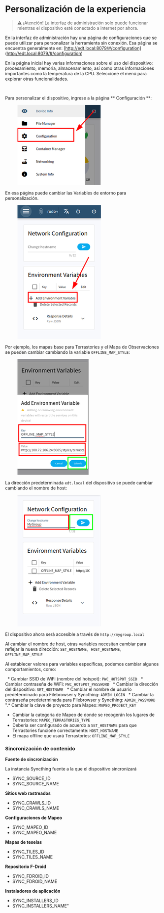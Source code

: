# Personalización de la experiencia

> ⚠️ ¡Atención! La interfaz de administración solo puede funcionar mientras el dispositivo esté conectado a internet por ahora.

En la interfaz de administración hay una página de configuraciones que se puede utilizar para personalizar la herramienta sin conexión. Esa página se encuentra generalmente en: [http://edt.local:8079/#/configuration] (http://edt.local:8079/#/configuration)

En la página inicial hay varias informaciones sobre el uso del dispositivo: procesamiento, memoria, almacenamiento, así como otras informaciones importantes como la temperatura de la CPU. Seleccione el menú para explorar otras funcionalidades.

<figure><img src = ".. / .gitbook / assets / 2023-04-21_08-01.png" alt = ""><figcaption> </figcaption> </figure>

Para personalizar el dispositivo, ingrese a la página ** Configuración **:

<figure><img src="../.gitbook/assets/2023-04-21_08-07.png" alt=""><figcaption></figcaption></figure>

En esa página puede cambiar las Variables de entorno para personalización.

<figure><img src="../.gitbook/assets/2023-04-21_07-54 (1).png" alt=""><figcaption></figcaption></figure>

Por ejemplo, los mapas base para Terrastories y el Mapa de Observaciones se pueden cambiar cambiando la variable `OFFLINE_MAP_STYLE`:

<figure><img src="../.gitbook/assets/2023-04-21_07-55.png" alt=""><figcaption></figcaption></figure>

La dirección predeterminada `edt.local` del dispositivo se puede cambiar cambiando el nombre de host:

<figure><img src="../.gitbook/assets/2023-04-21_08-12 (1).png" alt=""><figcaption></figcaption></figure>

El dispositivo ahora será accesible a través de `http://mygroup.local`

Al cambiar el nombre de host, otras variables necesitan cambiar para reflejar la nueva dirección: `SET_HOSTNAME, HOST_HOSTNAME, OFFLINE_MAP_STYLE`

Al establecer valores para variables específicas, podemos cambiar algunos comportamientos, como:

  * Cambiar SSID de WiFi (nombre del hotspot): `PWC_HOTSPOT_SSID`
  * Cambiar contraseña de WiFi: `PWC_HOTSPOT_PASSWORD`
  * Cambiar la dirección del dispositivo: `SET_HOSTNAME`
  * Cambiar el nombre de usuario predeterminado para Filebrowser y Syncthing: `ADMIN_LOGIN`
  * Cambiar la contraseña predeterminada para Filebrowser y Syncthing: `ADMIN_PASSWORD` ".* Cambiar la clave de proyecto para Mapeo: `MAPEO_PROJECT_KEY`
* Cambiar la categoría de Mapeo de donde se recogerán los lugares de Terrastories: `MAPEO_TERRASTORIES_TYPE`
* Debería ser configurado de acuerdo a `SET_HOSTNAME` para que Terrastories funcione correctamente: `HOST_HOSTNAME`
* El mapa offline que usará Terrastories: `OFFLINE_MAP_STYLE`

### Sincronización de contenido

**Fuente de sincronización**

La instancia Syncthing fuente a la que el dispositivo sincronizará

* SYNC\_SOURCE\_ID
* SYNC\_SOURCE\_NAME

**Sitios web rastreados**

* SYNC\_CRAWLS\_ID
* SYNC\_CRAWLS\_NAME

**Configuraciones de Mapeo**

* SYNC\_MAPEO\_ID
* SYNC\_MAPEO\_NAME

**Mapas de teselas**

* SYNC\_TILES\_ID
* SYNC\_TILES\_NAME

**Repositorio F-Droid**

* SYNC\_FDROID\_ID
* SYNC\_FDROID\_NAME

**Instaladores de aplicación**

* SYNC\_INSTALLERS\_ID
* SYNC\_INSTALLERS\_NAME"